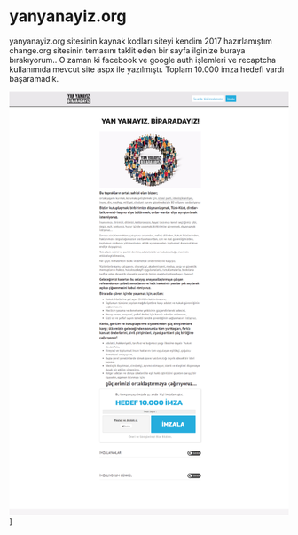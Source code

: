 # yanyanayiz.org

yanyanayiz.org sitesinin kaynak kodları siteyi kendim 2017 hazırlamıştım change.org sitesinin temasını taklit eden bir sayfa ilginize buraya bırakıyorum.. O zaman ki facebook ve google auth işlemleri ve recaptcha kullanımıda mevcut site aspx ile yazılmıştı. Toplam 10.000 imza hedefi vardı başaramadık.

![Site Resim](yanyanayiz.png)]

